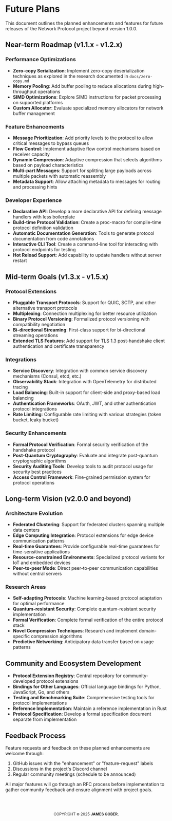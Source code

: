 # Future Plans

This document outlines the planned enhancements and features for future releases of the Network Protocol project beyond version 1.0.0.

## Near-term Roadmap (v1.1.x - v1.2.x)

### Performance Optimizations

- **Zero-copy Serialization**: Implement zero-copy deserialization techniques as explored in the research documented in `docs/zero-copy.md`
- **Memory Pooling**: Add buffer pooling to reduce allocations during high-throughput operations
- **SIMD Optimizations**: Explore SIMD instructions for packet processing on supported platforms
- **Custom Allocator**: Evaluate specialized memory allocators for network buffer management

### Feature Enhancements

- **Message Prioritization**: Add priority levels to the protocol to allow critical messages to bypass queues
- **Flow Control**: Implement adaptive flow control mechanisms based on receiver capacity
- **Dynamic Compression**: Adaptive compression that selects algorithms based on payload characteristics
- **Multi-part Messages**: Support for splitting large payloads across multiple packets with automatic reassembly
- **Metadata Support**: Allow attaching metadata to messages for routing and processing hints

### Developer Experience

- **Declarative API**: Develop a more declarative API for defining message handlers with less boilerplate
- **Build-time Protocol Validation**: Create a proc-macro for compile-time protocol definition validation
- **Automatic Documentation Generation**: Tools to generate protocol documentation from code annotations
- **Interactive CLI Tool**: Create a command-line tool for interacting with protocol endpoints for testing
- **Hot Reload Support**: Add capability to update handlers without server restart

## Mid-term Goals (v1.3.x - v1.5.x)

### Protocol Extensions

- **Pluggable Transport Protocols**: Support for QUIC, SCTP, and other alternative transport protocols
- **Multiplexing**: Connection multiplexing for better resource utilization
- **Binary Protocol Versioning**: Formalized protocol versioning with compatibility negotiation
- **Bi-directional Streaming**: First-class support for bi-directional streaming operations
- **Extended TLS Features**: Add support for TLS 1.3 post-handshake client authentication and certificate transparency

### Integrations

- **Service Discovery**: Integration with common service discovery mechanisms (Consul, etcd, etc.)
- **Observability Stack**: Integration with OpenTelemetry for distributed tracing
- **Load Balancing**: Built-in support for client-side and proxy-based load balancing
- **Authentication Frameworks**: OAuth, JWT, and other authentication protocol integrations
- **Rate Limiting**: Configurable rate limiting with various strategies (token bucket, leaky bucket)

### Security Enhancements

- **Formal Protocol Verification**: Formal security verification of the handshake protocol
- **Post-Quantum Cryptography**: Evaluate and integrate post-quantum cryptographic algorithms
- **Security Auditing Tools**: Develop tools to audit protocol usage for security best practices
- **Access Control Framework**: Fine-grained permission system for protocol operations

## Long-term Vision (v2.0.0 and beyond)

### Architecture Evolution

- **Federated Clustering**: Support for federated clusters spanning multiple data centers
- **Edge Computing Integration**: Protocol extensions for edge device communication patterns
- **Real-time Guarantees**: Provide configurable real-time guarantees for time-sensitive applications
- **Resource-constrained Environments**: Specialized protocol variants for IoT and embedded devices
- **Peer-to-peer Mode**: Direct peer-to-peer communication capabilities without central servers

### Research Areas

- **Self-adapting Protocols**: Machine learning-based protocol adaptation for optimal performance
- **Quantum-resistant Security**: Complete quantum-resistant security implementation
- **Formal Verification**: Complete formal verification of the entire protocol stack
- **Novel Compression Techniques**: Research and implement domain-specific compression algorithms
- **Predictive Networking**: Anticipatory data transfer based on usage patterns

## Community and Ecosystem Development

- **Protocol Extension Registry**: Central repository for community-developed protocol extensions
- **Bindings for Other Languages**: Official language bindings for Python, JavaScript, Go, and others
- **Testing and Benchmarking Suite**: Comprehensive testing tools for protocol implementations
- **Reference Implementation**: Maintain a reference implementation in Rust
- **Protocol Specification**: Develop a formal specification document separate from implementation

## Feedback Process

Feature requests and feedback on these planned enhancements are welcome through:

1. GitHub issues with the "enhancement" or "feature-request" labels
2. Discussions in the project's Discord channel
3. Regular community meetings (schedule to be announced)

All major features will go through an RFC process before implementation to gather community feedback and ensure alignment with project goals.




<!--
:: COPYRIGHT
============================================================================ -->
<div align="center">
  <br>
  <h2></h2>
  <sup>COPYRIGHT <small>&copy;</small> 2025 <strong>JAMES GOBER.</strong></sup>
</div>